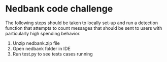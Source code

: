 # Nedbank code challenge
The following steps should be taken to locally set-up and run a detection function that 
attempts to count messages that should be sent to users with particularly high spending behavior.
1) Unzip nedbank.zip file
2) Open nedbank folder in IDE
3) Run test.py to see tests cases running

